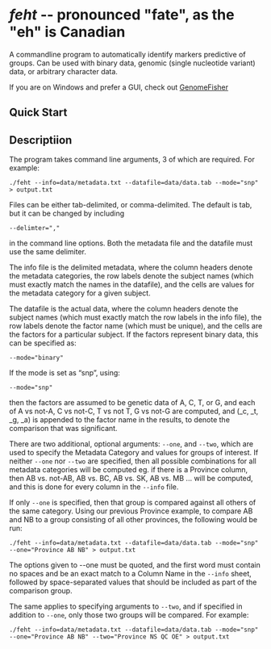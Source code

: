 # **_feht_** -- pronounced "fate", as the "eh" is Canadian

A commandline program to automatically identify markers predictive of groups. Can be used with binary data, genomic (single nucleotide variant) data, or arbitrary character data.


If you are on Windows and prefer a GUI, check out [GenomeFisher](https://bitbucket.org/peterk87/genomefisher/wiki/Home)

## Quick Start


## Descriptiion

The program takes command line arguments, 3 of which are required. For example:

    ./feht --info=data/metadata.txt --datafile=data/data.tab --mode="snp" > output.txt
 
Files can be either tab-delimited, or comma-delimited. The default is tab, but it can be changed by including
 
    --delimter=","
             
in the command line options. Both the metadata file and the datafile must use the same delimiter.
 
The info file is the delimited metadata, where the column headers denote the metadata categories, the row labels denote the subject names (which must exactly match the names in the datafile), and the cells are values for the metadata category for a given subject.
 
The datafile is the actual data, where the column headers denote the subject names (which must exactly match the row labels in the info file), the row labels denote the factor name (which must be unique), and the cells are the factors for a particular subject. If the factors represent binary data, this can be specified as:

    --mode="binary"
 
If the mode is set as “snp”, using:
 
    --mode="snp"
 
 then the factors are assumed to be genetic data of A, C, T, or G, and each of A vs not-A, C vs not-C, T vs not T, G vs not-G are computed, and (_c, _t, _g, _a) is appended to the factor name in the results, to denote the comparison that was significant.
 
There are two additional, optional arguments: `--one`, and `--two`, which are used to specify the Metadata Category and values for groups of interest. If neither `--one` nor `--two` are specified, then all possible combinations for all metadata categories will be computed eg. if there is a Province column, then AB vs. not-AB, AB vs. BC, AB vs. SK, AB vs. MB ... will be computed, and this is done for every column in the `--info` file.
 
If only `--one` is specified, then that group is compared against all others of the same category. Using our previous Province example, to compare AB and NB to a group consisting of all other provinces, the following would be run:

    ./feht --info=data/metadata.txt --datafile=data/data.tab --mode="snp" --one="Province AB NB" > output.txt
 
The options given to --one must be quoted, and the first word must contain no spaces and be an exact match to a Column Name in the `--info` sheet, followed by space-separated values that should be included as part of the comparison group.
 
The same applies to specifying arguments to `--two`, and if specified in addition to `--one`, only those two groups will be compared. For example:

    ./feht --info=data/metadata.txt --datafile=data/data.tab --mode="snp" --one="Province AB NB" --two="Province NS QC OE" > output.txt
